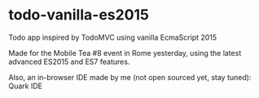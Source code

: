 # todo-vanilla-es2015
Todo app inspired by TodoMVC using vanilla EcmaScript 2015

Made for the Mobile Tea #8 event in Rome yesterday,
using the latest advanced ES2015 and ES7 features.

Also, an in-browser IDE made by me (not open sourced yet, stay tuned): Quark IDE
